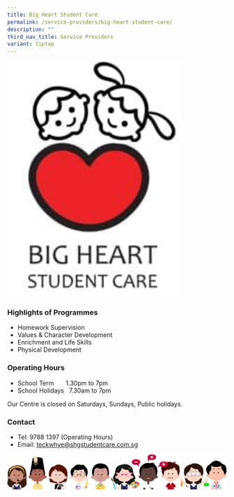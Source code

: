 ```yaml
---
title: Big Heart Student Care
permalink: /service-providers/big-heart-student-care/
description: ""
third_nav_title: Service Providers
variant: tiptap
---
```

<img src="/images/logo-Big-Heart.jpg" style="width:400px">
<br>

### **Highlights of Programmes**

*   Homework Supervision
*   Values &amp; Character Development
*   Enrichment and Life Skills
*   Physical Development

### **Operating Hours**

*   School Term&nbsp;&nbsp;&nbsp;&nbsp; &nbsp; 1.30pm to 7pm
*   School Holidays &nbsp; 7.30am to 7pm

Our Centre is closed on Saturdays, Sundays, Public holidays.

### **Contact**

*   Tel: 9788 1397 (Operating Hours)
*   Email: teckwhye@shgstudentcare.com.sg

![](/images/kids.png)